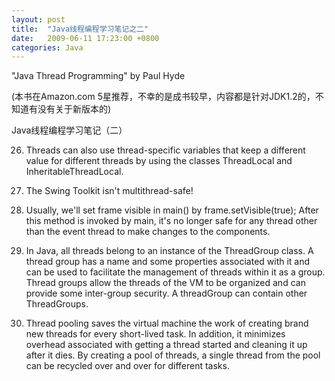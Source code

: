 ```yaml
---
layout: post
title:  "Java线程编程学习笔记之二"
date:   2009-06-11 17:23:00 +0800
categories: Java
---
```


"Java Thread Programming" by Paul Hyde

(本书在Amazon.com 5星推荐，不幸的是成书较早，内容都是针对JDK1.2的，不知道有没有关于新版本的)

Java线程编程学习笔记（二）

26. Threads can also use thread-specific variables that keep a different value for different threads by using the classes ThreadLocal and InheritableThreadLocal.

27. The Swing Toolkit isn't multithread-safe!

28. Usually, we'll set frame visible in main() by
frame.setVisible(true);
After this method is invoked by main, it's no longer safe for any thread other than the event thread to make changes to the components.

29. In Java, all threads belong to an instance of the ThreadGroup class.  A thread group has a name and some properties associated with it and can be used to facilitate the management of threads within it as a group. Thread groups allow the threads of the VM to be organized and can provide some inter-group security. A threadGroup can contain other ThreadGroups.

30. Thread pooling saves the virtual machine the work of creating brand new threads for every short-lived task. In addition, it minimizes overhead associated with getting a thread started and cleaning it up after it dies. By creating a pool of threads, a single thread from the pool can be recycled over and over for different tasks.

